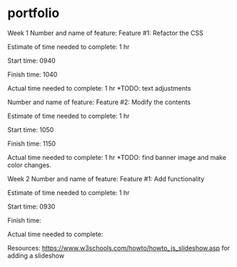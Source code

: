 # portfolio
Week 1
Number and name of feature: Feature #1: Refactor the CSS

Estimate of time needed to complete: 1 hr

Start time: 0940

Finish time: 1040

Actual time needed to complete: 1 hr *TODO: text adjustments

Number and name of feature: Feature #2: Modify the contents

Estimate of time needed to complete: 1 hr

Start time: 1050

Finish time: 1150

Actual time needed to complete: 1 hr *TODO: find banner image and make color changes.


Week 2
Number and name of feature: Feature #1: Add functionality

Estimate of time needed to complete: 1 hr

Start time: 0930

Finish time: 

Actual time needed to complete: 

Resources: 
https://www.w3schools.com/howto/howto_js_slideshow.asp for adding a slideshow

